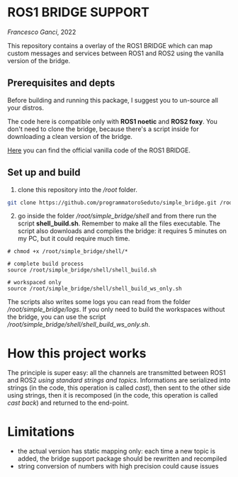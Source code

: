 # ROS1 BRIDGE SUPPORT

*Francesco Ganci*, 2022

This repository contains a overlay of the ROS1 BRIDGE which can map custom messages and services between ROS1 and ROS2 using the vanilla version of the bridge. 

## Prerequisites and depts

Before building and running this package, I suggest you to un-source all your distros. 

The code here is compatible only with **ROS1 noetic** and **ROS2 foxy**. You don't need to clone the bridge, because there's a script inside for downloading a clean version of the bridge.

[Here](https://github.com/ros2/ros1_bridge.git) you can find the official vanilla code of the ROS1 BRIDGE.

## Set up and build

1. clone this repository into the */root* folder. 

```bash
git clone https://github.com/programmatoroSeduto/simple_bridge.git /root
```

2. go inside the folder */root/simple_bridge/shell* and from there run the script **shell_build.sh**. Remember to make all the files executable. The script also downloads and compiles the bridge: it requires 5 minutes on my PC, but it could require much time.

```
# chmod +x /root/simple_bridge/shell/*

# complete build process
source /root/simple_bridge/shell/shell_build.sh

# workspaced only
source /root/simple_bridge/shell/shell_build_ws_only.sh
```

The scripts also writes some logs you can read from the folder */root/simple_bridge/logs*. If you only need to build the workspaces without the bridge, you can use the script */root/simple_bridge/shell/shell_build_ws_only.sh*. 

# How this project works

The principle is super easy: all the channels are transmitted between ROS1 and ROS2 *using standard strings and topics*. Informations are serialized into strings (in the code, this operation is called *cast*), then sent to the other side using strings, then it is recomposed (in the code, this operation is called *cast back*) and returned to the end-point. 

# Limitations

- the actual version has static mapping only: each time a new topic is added, the bridge support package should be rewritten and recompiled
- string conversion of numbers with high precision could cause issues
